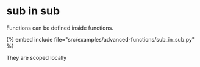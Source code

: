 # sub in sub

Functions can be defined inside functions.

{% embed include file="src/examples/advanced-functions/sub_in_sub.py" %}

They are scoped locally


